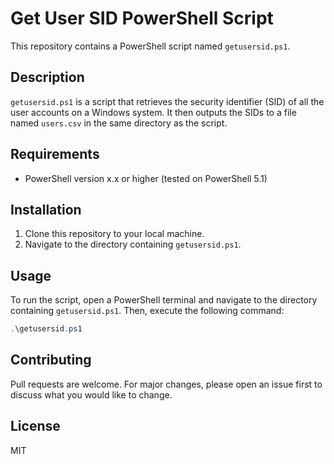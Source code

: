 # Get User SID PowerShell Script

This repository contains a PowerShell script named `getusersid.ps1`.

## Description

`getusersid.ps1` is a script that retrieves the security identifier (SID) of all the user accounts on a Windows system. It then outputs the SIDs to a file named `users.csv` in the same directory as the script.

## Requirements

- PowerShell version x.x or higher (tested on PowerShell 5.1)

## Installation

1. Clone this repository to your local machine.
2. Navigate to the directory containing `getusersid.ps1`.

## Usage

To run the script, open a PowerShell terminal and navigate to the directory containing `getusersid.ps1`. Then, execute the following command:

```powershell
.\getusersid.ps1
```

## Contributing
Pull requests are welcome. For major changes, please open an issue first to discuss what you would like to change.

## License
MIT